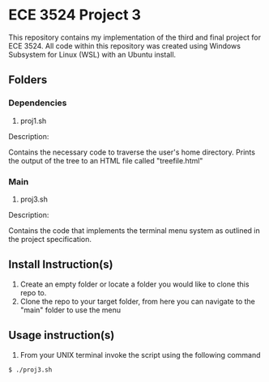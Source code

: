 # ECE 3524 Project 3
This repository contains my implementation of the third and final project for ECE 3524.
All code within this repository was created using Windows Subsystem for Linux (WSL) with an
Ubuntu install.
## Folders
### Dependencies
1. proj1.sh

Description:

Contains the necessary code to traverse the user's home directory.
Prints the output of the tree to an HTML file called "treefile.html"
### Main
1. proj3.sh

Description:

Contains the code that implements the terminal menu system as outlined in the project specification.
## Install Instruction(s)
1. Create an empty folder or locate a folder you would like to clone this repo to.
2. Clone the repo to your target folder, from here you can navigate to the "main" folder to use the menu

## Usage instruction(s)
1. From your UNIX terminal invoke the script using the following command

```$ ./proj3.sh```
 
